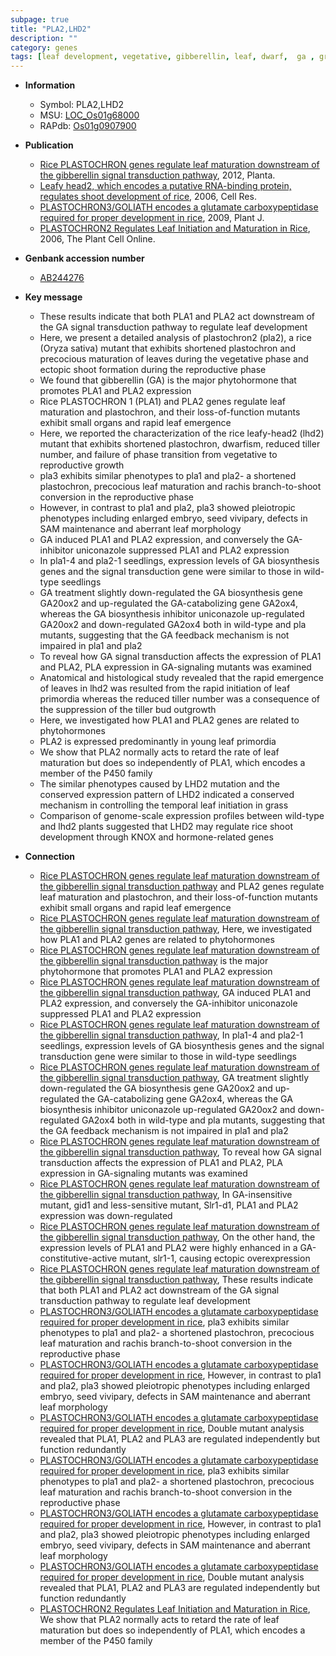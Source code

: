 ```yaml
---
subpage: true
title: "PLA2,LHD2"
description: ""
category: genes
tags: [leaf development, vegetative, gibberellin, leaf, dwarf,  ga , growth, seedling, phytohormone, reproductive, shoot, tiller number, tiller, seed]
---
```


* **Information**  
    + Symbol: PLA2,LHD2  
    + MSU: [LOC_Os01g68000](http://rice.plantbiology.msu.edu/cgi-bin/ORF_infopage.cgi?orf=LOC_Os01g68000)  
    + RAPdb: [Os01g0907900](http://rapdb.dna.affrc.go.jp/viewer/gbrowse_details/irgsp1?name=Os01g0907900)  

* **Publication**  
    + [Rice PLASTOCHRON genes regulate leaf maturation downstream of the gibberellin signal transduction pathway](http://www.ncbi.nlm.nih.gov/pubmed?term=Rice+PLASTOCHRON+genes+regulate+leaf+maturation+downstream+of+the+gibberellin+signal+transduction+pathway%5BTitle%5D), 2012, Planta.
    + [Leafy head2, which encodes a putative RNA-binding protein, regulates shoot development of rice](http://www.ncbi.nlm.nih.gov/pubmed?term=Leafy+head2,+which+encodes+a+putative+RNA-binding+protein,+regulates+shoot+development+of+rice%5BTitle%5D), 2006, Cell Res.
    + [PLASTOCHRON3/GOLIATH encodes a glutamate carboxypeptidase required for proper development in rice](http://www.ncbi.nlm.nih.gov/pubmed?term=PLASTOCHRON3/GOLIATH+encodes+a+glutamate+carboxypeptidase+required+for+proper+development+in+rice%5BTitle%5D), 2009, Plant J.
    + [PLASTOCHRON2 Regulates Leaf Initiation and Maturation in Rice](http://www.ncbi.nlm.nih.gov/pubmed?term=PLASTOCHRON2+Regulates+Leaf+Initiation+and+Maturation+in+Rice%5BTitle%5D), 2006, The Plant Cell Online.

* **Genbank accession number**  
    + [AB244276](http://www.ncbi.nlm.nih.gov/nuccore/AB244276)

* **Key message**  
    + These results indicate that both PLA1 and PLA2 act downstream of the GA signal transduction pathway to regulate leaf development
    + Here, we present a detailed analysis of plastochron2 (pla2), a rice (Oryza sativa) mutant that exhibits shortened plastochron and precocious maturation of leaves during the vegetative phase and ectopic shoot formation during the reproductive phase
    + We found that gibberellin (GA) is the major phytohormone that promotes PLA1 and PLA2 expression
    + Rice PLASTOCHRON 1 (PLA1) and PLA2 genes regulate leaf maturation and plastochron, and their loss-of-function mutants exhibit small organs and rapid leaf emergence
    + Here, we reported the characterization of the rice leafy-head2 (lhd2) mutant that exhibits shortened plastochron, dwarfism, reduced tiller number, and failure of phase transition from vegetative to reproductive growth
    + pla3 exhibits similar phenotypes to pla1 and pla2- a shortened plastochron, precocious leaf maturation and rachis branch-to-shoot conversion in the reproductive phase
    + However, in contrast to pla1 and pla2, pla3 showed pleiotropic phenotypes including enlarged embryo, seed vivipary, defects in SAM maintenance and aberrant leaf morphology
    + GA induced PLA1 and PLA2 expression, and conversely the GA-inhibitor uniconazole suppressed PLA1 and PLA2 expression
    + In pla1-4 and pla2-1 seedlings, expression levels of GA biosynthesis genes and the signal transduction gene were similar to those in wild-type seedlings
    + GA treatment slightly down-regulated the GA biosynthesis gene GA20ox2 and up-regulated the GA-catabolizing gene GA2ox4, whereas the GA biosynthesis inhibitor uniconazole up-regulated GA20ox2 and down-regulated GA2ox4 both in wild-type and pla mutants, suggesting that the GA feedback mechanism is not impaired in pla1 and pla2
    + To reveal how GA signal transduction affects the expression of PLA1 and PLA2, PLA expression in GA-signaling mutants was examined
    + Anatomical and histological study revealed that the rapid emergence of leaves in lhd2 was resulted from the rapid initiation of leaf primordia whereas the reduced tiller number was a consequence of the suppression of the tiller bud outgrowth
    + Here, we investigated how PLA1 and PLA2 genes are related to phytohormones
    + PLA2 is expressed predominantly in young leaf primordia
    + We show that PLA2 normally acts to retard the rate of leaf maturation but does so independently of PLA1, which encodes a member of the P450 family
    + The similar phenotypes caused by LHD2 mutation and the conserved expression pattern of LHD2 indicated a conserved mechanism in controlling the temporal leaf initiation in grass
    + Comparison of genome-scale expression profiles between wild-type and lhd2 plants suggested that LHD2 may regulate rice shoot development through KNOX and hormone-related genes

* **Connection**  
    + [Rice PLASTOCHRON genes regulate leaf maturation downstream of the gibberellin signal transduction pathway](PLA1) and PLA2 genes regulate leaf maturation and plastochron, and their loss-of-function mutants exhibit small organs and rapid leaf emergence
    + [Rice PLASTOCHRON genes regulate leaf maturation downstream of the gibberellin signal transduction pathway](http://www.ncbi.nlm.nih.gov/pubmed?term=Rice+PLASTOCHRON+genes+regulate+leaf+maturation+downstream+of+the+gibberellin+signal+transduction+pathway%5BTitle%5D), Here, we investigated how PLA1 and PLA2 genes are related to phytohormones
    + [Rice PLASTOCHRON genes regulate leaf maturation downstream of the gibberellin signal transduction pathway](GA) is the major phytohormone that promotes PLA1 and PLA2 expression
    + [Rice PLASTOCHRON genes regulate leaf maturation downstream of the gibberellin signal transduction pathway](http://www.ncbi.nlm.nih.gov/pubmed?term=Rice+PLASTOCHRON+genes+regulate+leaf+maturation+downstream+of+the+gibberellin+signal+transduction+pathway%5BTitle%5D), GA induced PLA1 and PLA2 expression, and conversely the GA-inhibitor uniconazole suppressed PLA1 and PLA2 expression
    + [Rice PLASTOCHRON genes regulate leaf maturation downstream of the gibberellin signal transduction pathway](http://www.ncbi.nlm.nih.gov/pubmed?term=Rice+PLASTOCHRON+genes+regulate+leaf+maturation+downstream+of+the+gibberellin+signal+transduction+pathway%5BTitle%5D), In pla1-4 and pla2-1 seedlings, expression levels of GA biosynthesis genes and the signal transduction gene were similar to those in wild-type seedlings
    + [Rice PLASTOCHRON genes regulate leaf maturation downstream of the gibberellin signal transduction pathway](http://www.ncbi.nlm.nih.gov/pubmed?term=Rice+PLASTOCHRON+genes+regulate+leaf+maturation+downstream+of+the+gibberellin+signal+transduction+pathway%5BTitle%5D), GA treatment slightly down-regulated the GA biosynthesis gene GA20ox2 and up-regulated the GA-catabolizing gene GA2ox4, whereas the GA biosynthesis inhibitor uniconazole up-regulated GA20ox2 and down-regulated GA2ox4 both in wild-type and pla mutants, suggesting that the GA feedback mechanism is not impaired in pla1 and pla2
    + [Rice PLASTOCHRON genes regulate leaf maturation downstream of the gibberellin signal transduction pathway](http://www.ncbi.nlm.nih.gov/pubmed?term=Rice+PLASTOCHRON+genes+regulate+leaf+maturation+downstream+of+the+gibberellin+signal+transduction+pathway%5BTitle%5D), To reveal how GA signal transduction affects the expression of PLA1 and PLA2, PLA expression in GA-signaling mutants was examined
    + [Rice PLASTOCHRON genes regulate leaf maturation downstream of the gibberellin signal transduction pathway](http://www.ncbi.nlm.nih.gov/pubmed?term=Rice+PLASTOCHRON+genes+regulate+leaf+maturation+downstream+of+the+gibberellin+signal+transduction+pathway%5BTitle%5D), In GA-insensitive mutant, gid1 and less-sensitive mutant, Slr1-d1, PLA1 and PLA2 expression was down-regulated
    + [Rice PLASTOCHRON genes regulate leaf maturation downstream of the gibberellin signal transduction pathway](http://www.ncbi.nlm.nih.gov/pubmed?term=Rice+PLASTOCHRON+genes+regulate+leaf+maturation+downstream+of+the+gibberellin+signal+transduction+pathway%5BTitle%5D), On the other hand, the expression levels of PLA1 and PLA2 were highly enhanced in a GA-constitutive-active mutant, slr1-1, causing ectopic overexpression
    + [Rice PLASTOCHRON genes regulate leaf maturation downstream of the gibberellin signal transduction pathway](http://www.ncbi.nlm.nih.gov/pubmed?term=Rice+PLASTOCHRON+genes+regulate+leaf+maturation+downstream+of+the+gibberellin+signal+transduction+pathway%5BTitle%5D), These results indicate that both PLA1 and PLA2 act downstream of the GA signal transduction pathway to regulate leaf development
    + [PLASTOCHRON3/GOLIATH encodes a glutamate carboxypeptidase required for proper development in rice](http://www.ncbi.nlm.nih.gov/pubmed?term=PLASTOCHRON3/GOLIATH+encodes+a+glutamate+carboxypeptidase+required+for+proper+development+in+rice%5BTitle%5D), pla3 exhibits similar phenotypes to pla1 and pla2- a shortened plastochron, precocious leaf maturation and rachis branch-to-shoot conversion in the reproductive phase
    + [PLASTOCHRON3/GOLIATH encodes a glutamate carboxypeptidase required for proper development in rice](http://www.ncbi.nlm.nih.gov/pubmed?term=PLASTOCHRON3/GOLIATH+encodes+a+glutamate+carboxypeptidase+required+for+proper+development+in+rice%5BTitle%5D), However, in contrast to pla1 and pla2, pla3 showed pleiotropic phenotypes including enlarged embryo, seed vivipary, defects in SAM maintenance and aberrant leaf morphology
    + [PLASTOCHRON3/GOLIATH encodes a glutamate carboxypeptidase required for proper development in rice](http://www.ncbi.nlm.nih.gov/pubmed?term=PLASTOCHRON3/GOLIATH+encodes+a+glutamate+carboxypeptidase+required+for+proper+development+in+rice%5BTitle%5D), Double mutant analysis revealed that PLA1, PLA2 and PLA3 are regulated independently but function redundantly
    + [PLASTOCHRON3/GOLIATH encodes a glutamate carboxypeptidase required for proper development in rice](http://www.ncbi.nlm.nih.gov/pubmed?term=PLASTOCHRON3/GOLIATH+encodes+a+glutamate+carboxypeptidase+required+for+proper+development+in+rice%5BTitle%5D), pla3 exhibits similar phenotypes to pla1 and pla2- a shortened plastochron, precocious leaf maturation and rachis branch-to-shoot conversion in the reproductive phase
    + [PLASTOCHRON3/GOLIATH encodes a glutamate carboxypeptidase required for proper development in rice](http://www.ncbi.nlm.nih.gov/pubmed?term=PLASTOCHRON3/GOLIATH+encodes+a+glutamate+carboxypeptidase+required+for+proper+development+in+rice%5BTitle%5D), However, in contrast to pla1 and pla2, pla3 showed pleiotropic phenotypes including enlarged embryo, seed vivipary, defects in SAM maintenance and aberrant leaf morphology
    + [PLASTOCHRON3/GOLIATH encodes a glutamate carboxypeptidase required for proper development in rice](http://www.ncbi.nlm.nih.gov/pubmed?term=PLASTOCHRON3/GOLIATH+encodes+a+glutamate+carboxypeptidase+required+for+proper+development+in+rice%5BTitle%5D), Double mutant analysis revealed that PLA1, PLA2 and PLA3 are regulated independently but function redundantly
    + [PLASTOCHRON2 Regulates Leaf Initiation and Maturation in Rice](http://www.ncbi.nlm.nih.gov/pubmed?term=PLASTOCHRON2+Regulates+Leaf+Initiation+and+Maturation+in+Rice%5BTitle%5D), We show that PLA2 normally acts to retard the rate of leaf maturation but does so independently of PLA1, which encodes a member of the P450 family



